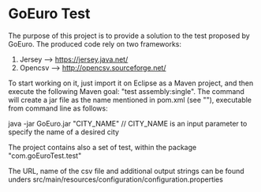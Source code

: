 GoEuro Test
===================

The purpose of this project is to provide a solution to the test proposed by GoEuro. The produced code rely on two frameworks:

1. Jersey  --> https://jersey.java.net/
2. Opencsv --> http://opencsv.sourceforge.net/ 


To start working on it, just import it on Eclipse as a Maven project, and then execute the following Maven goal: "test assembly:single".
The command will create a jar file as the name mentioned in pom.xml (see "<finalName></finalName>"), executable from command line as follows:

java -jar GoEuro.jar "CITY_NAME"   // CITY_NAME is an input parameter to specify the name of a desired city


The project contains also a set of test, within the package "com.goEuroTest.test"

The URL, name of the csv file and additional output strings can be found unders src/main/resources/configuration/configuration.properties







